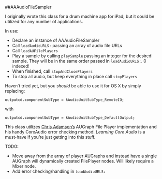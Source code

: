 ##AAAudioFileSampler

I originally wrote this class for a drum machine app for iPad, but it could be utilized for any number of applications. 

In use:

* Declare an instance of AAAudioFileSampler
* Call ```loadAudioURLS:``` passing an array of audio file URLs
* Call ```loadAUFilePlayers```
* Play a sample by calling ```playSample``` passing an integer for the desired sample.
They will be in the same order passed in ```loadAudioURLS:```. 0 indexed!
* When finished, call ```stopAndClosePlayers```
* To stop all audio, but keep everything in place call ```stopPlayers```


Haven’t tried yet, but you *should* be able to use it for OS X by simply replacing:

```
outputcd.componentSubType = kAudioUnitSubType_RemoteIO;
```
with
```
outputcd.componentSubType = kAudioUnitSubType_DefaultOutput;
```

This class utilizes [Chris Adamson’s](https://github.com/invalidname) AUGraph File Player implementation and his handy CoreAudio error checking method. *Learning Core Audio* is a must-have if you’re just getting into this stuff.

TODO:
* Move away from the array of player AUGraphs and instead have a single AUGraph will dynamically created FilePlayer nodes. Will likely require a Mixer node.
* Add error checking/handling in ```loadAudioURLS:```


